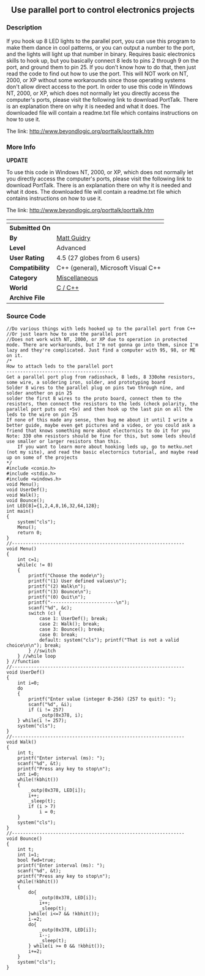 ﻿<div align="center">

## Use parallel port to control electronics projects


</div>

### Description

If you hook up 8 LED lights to the parallel port, you can use this program to make them dance in cool patterns, or you can output a number to the port, and the lights will light up that number in binary. Requires basic electronics skills to hook up, but you basically connect 8 leds to pins 2 through 9 on the port, and ground them to pin 25. If you don't know how to do that, then just read the code to find out how to use the port. This will NOT work on NT, 2000, or XP without some workarounds since those operating systems don't allow direct access to the port. In order to use this code in Windows NT, 2000, or XP, which does not normally let you directly access the computer's ports, please visit the following link to download PortTalk. There is an explanation there on why it is needed and what it does. The downloaded file will contain a readme.txt file which contains instructions on how to use it.

The link: http://www.beyondlogic.org/porttalk/porttalk.htm
 
### More Info
 
**UPDATE**

To use this code in Windows NT, 2000, or XP, which does not normally let you directly access the computer's ports, please visit the following link to download PortTalk. There is an explanation there on why it is needed and what it does. The downloaded file will contain a readme.txt file which contains instructions on how to use it.

The link: http://www.beyondlogic.org/porttalk/porttalk.htm


<span>             |<span>
---                |---
**Submitted On**   |
**By**             |[Matt Guidry](https://github.com/Planet-Source-Code/PSCIndex/blob/master/ByAuthor/matt-guidry.md)
**Level**          |Advanced
**User Rating**    |4.5 (27 globes from 6 users)
**Compatibility**  |C\+\+ \(general\), Microsoft Visual C\+\+
**Category**       |[Miscellaneous](https://github.com/Planet-Source-Code/PSCIndex/blob/master/ByCategory/miscellaneous__3-1.md)
**World**          |[C / C\+\+](https://github.com/Planet-Source-Code/PSCIndex/blob/master/ByWorld/c-c.md)
**Archive File**   |[](https://github.com/Planet-Source-Code/matt-guidry-use-parallel-port-to-control-electronics-projects__3-6012/archive/master.zip)





### Source Code

```
//Do various things with leds hooked up to the parallel port from C++
//Or just learn how to use the parallel port
//Does not work with NT, 2000, or XP due to operation in protected mode. There are workarounds, but I'm not gonna go into them, since I'm lazy and they're complicated. Just find a computer with 95, 98, or ME on it.
/*
How to attach leds to the parallel port
---------------------------------------
Get a parallel port plug from radioshack, 8 leds, 8 330ohm resistors, some wire, a soldering iron, solder, and prototyping board
Solder 8 wires to the parallel plug on pins two through nine, and solder another on pin 25
solder the first 8 wires to the proto board, connect them to the resistors, then connect the resistors to the leds (check polarity, the parallel port puts out +5v) and then hook up the last pin on all the leds to the wire on pin 25
If none of this made any sense, then bug me about it until I write a better guide, maybe even get pictures and a video, or you could ask a friend that knows something more about electornics to do it for you
Note: 330 ohm resistors should be fine for this, but some leds should use smaller or larger resistors than this.
	If you want to learn more about hooking leds up, go to metku.net (not my site), and read the basic electornics tutorial, and maybe read up on some of the projects
*/
#include <conio.h>
#include <stdio.h>
#include <windows.h>
void Menu();
void UserDef();
void Walk();
void Bounce();
int LED[8]={1,2,4,8,16,32,64,128};
int main()
{
	system("cls");
	Menu();
	return 0;
}
//---------------------------------------------------------------
void Menu()
{
	int c=1;
	while(c != 0)
	{
		printf("Choose the mode\n");
		printf("(1) User defined values\n");
		printf("(2) Walk\n");
		printf("(3) Bounce\n");
		printf("(0) Quit\n");
		printf("------------------------\n");
		scanf("%d", &c);
		switch (c) {
			case 1: UserDef(); break;
			case 2: Walk(); break;
			case 3: Bounce(); break;
			case 0: break;
			default: system("cls"); printf("That is not a valid choice\n\n"); break;
		} //switch
	} //while loop
} //function
//---------------------------------------------------------------
void UserDef()
{
	int i=0;
	do
	{
		printf("Enter value (integer 0-256) (257 to quit): ");
		scanf("%d", &i);
		if (i != 257)
			_outp(0x378, i);
	} while(i != 257);
	system("cls");
}
//---------------------------------------------------------------
void Walk()
{
	int t;
	printf("Enter interval (ms): ");
	scanf("%d", &t);
	printf("Press any key to stop\n");
	int i=0;
	while(!kbhit())
	{
		_outp(0x378, LED[i]);
		i++;
		_sleep(t);
		if (i > 7)
			i = 0;
	}
	system("cls");
}
//---------------------------------------------------------------
void Bounce()
{
	int t;
	int i=1;
	bool fwd=true;
	printf("Enter interval (ms): ");
	scanf("%d", &t);
	printf("Press any key to stop\n");
	while(!kbhit())
	{
		do{
			_outp(0x378, LED[i]);
			i++;
			_sleep(t);
		}while( i<=7 && !kbhit());
		i-=2;
		do{
			_outp(0x378, LED[i]);
			i--;
			_sleep(t);
		} while(i >= 0 && !kbhit());
		i+=2;
	}
	system("cls");
}
```

